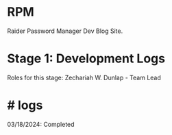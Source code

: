 # RPM
Raider Password Manager Dev Blog Site.

# Stage 1: Development Logs
Roles for this stage: 
  Zechariah W. Dunlap - Team Lead
# # logs
03/18/2024: Completed 


